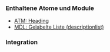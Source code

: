 ### Enthaltene Atome und Module
* [ATM: Heading](../../atoms/headings/headings.html)
* [MDL: Gelabelte Liste (descriptionlist)](../descriptionlist/descriptionlist.html)

### Integration
 
